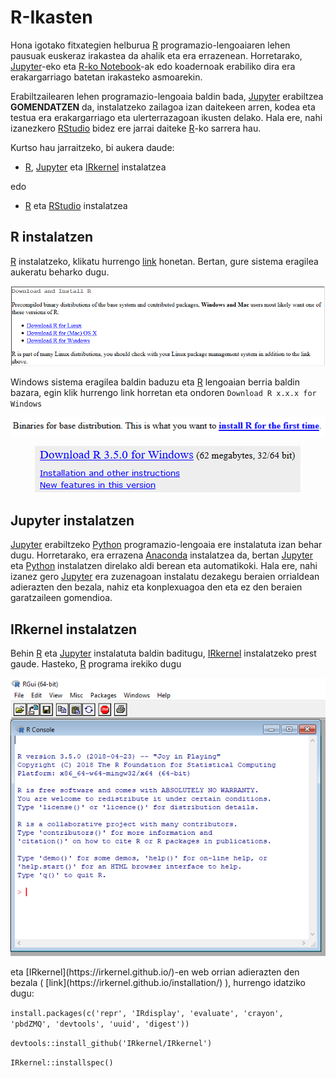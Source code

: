 # R-Ikasten

Hona igotako fitxategien helburua [R](http://www.cran.r-project.org/) programazio-lengoaiaren lehen pausuak euskeraz irakastea da ahalik eta era errazenean. Horretarako, [Jupyter](http://jupyter.org/)-eko eta [R-ko Notebook](https://rmarkdown.rstudio.com/r_notebooks.html)-ak edo koadernoak erabiliko dira era erakargarriago batetan irakasteko asmoarekin.

Erabiltzailearen lehen programazio-lengoaia baldin bada, [Jupyter](http://jupyter.org/) erabiltzea **GOMENDATZEN** da, instalatzeko zailagoa izan daitekeen arren, kodea eta testua era erakargarriago eta ulerterrazagoan ikusten delako. Hala ere, nahi izanezkero [RStudio](https://www.rstudio.com/) bidez ere jarrai daiteke [R](http://www.cran.r-project.org/)-ko sarrera hau.

Kurtso hau jarraitzeko, bi aukera daude:
 - [R](http://www.cran.r-project.org/), [Jupyter](http://jupyter.org/) eta [IRkernel](https://irkernel.github.io/) instalatzea
 
edo
 - [R](http://www.cran.r-project.org/) eta [RStudio](https://www.rstudio.com/) instalatzea

## R instalatzen

[R](http://www.cran.r-project.org/) instalatzeko, klikatu hurrengo [link](https://cran.r-project.org/) honetan. Bertan, gure sistema eragilea aukeratu beharko dugu.

![Irudia 1](Images/R_install.png "Irudia 1")

Windows sistema eragilea baldin baduzu eta [R](http://www.cran.r-project.org/) lengoaian berria baldin bazara, egin klik hurrengo link horretan eta ondoren `Download R x.x.x for Windows`

<p align="center">
  <img src="Images/R_install_windows.png">
</p>
<p align="center">
  <img src="Images/R_download_windows.png">
</p>

## Jupyter instalatzen

[Jupyter](http://jupyter.org/) erabiltzeko [Python](https://www.python.org/) programazio-lengoaia ere instalatuta izan behar dugu. Horretarako, era errazena [Anaconda](https://www.anaconda.com/download/) instalatzea da, bertan [Jupyter](http://jupyter.org/) eta [Python](https://www.python.org/) instalatzen direlako aldi berean eta automatikoki. Hala ere, nahi izanez gero [Jupyter](http://jupyter.org/) era zuzenagoan instalatu dezakegu beraien orrialdean adierazten den bezala, nahiz eta konplexuagoa den eta ez den beraien garatzaileen gomendioa. 

## IRkernel instalatzen

Behin [R](http://www.cran.r-project.org/) eta [Jupyter](http://jupyter.org/) instalatuta baldin baditugu, [IRkernel](https://irkernel.github.io/) instalatzeko prest gaude. Hasteko, [R](http://www.cran.r-project.org/) programa irekiko dugu
<p align="center">
  <img src="Images/R_console.png">
</p>
eta [IRkernel](https://irkernel.github.io/)-en web orrian adierazten den bezala ( [link](https://irkernel.github.io/installation/) ), hurrengo idatziko dugu:

`install.packages(c('repr', 'IRdisplay', 'evaluate', 'crayon', 'pbdZMQ', 'devtools', 'uuid', 'digest'))`

`devtools::install_github('IRkernel/IRkernel')`

`IRkernel::installspec()`
